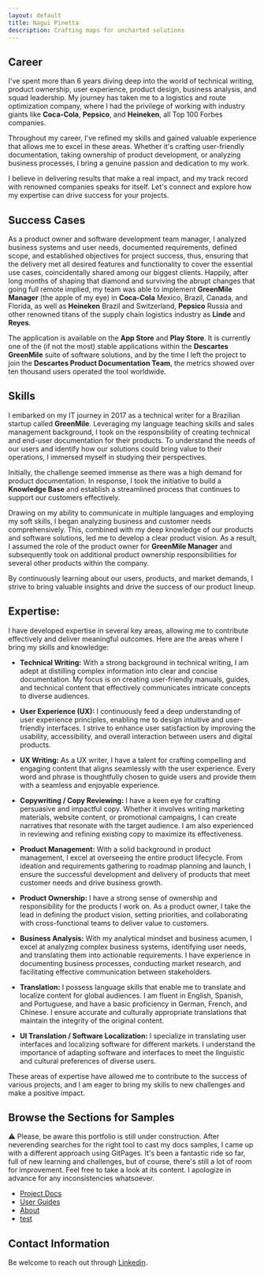 ```yaml
---
layout: default
title: Nagui Pinetta
description: Crafting maps for uncharted solutions
---
```



## Career
I've spent more than 6 years diving deep into the world of technical writing, product ownership, user experience, product design, business analysis, and squad leadership. My journey has taken me to a logistics and route optimization company, where I had the privilege of working with industry giants like **Coca-Cola**, **Pepsico**, and **Heineken**, all Top 100 Forbes companies.<br>

Throughout my career, I've refined my skills and gained valuable experience that allows me to excel in these areas. Whether it's crafting user-friendly documentation, taking ownership of product development, or analyzing business processes, I bring a genuine passion and dedication to my work.<br>

I believe in delivering results that make a real impact, and my track record with renowned companies speaks for itself. Let's connect and explore how my expertise can drive success for your projects.<br>

## Success Cases
As a product owner and software development team manager, I analyzed business systems and user needs, documented requirements, defined scope, and established objectives for project success, thus, ensuring that the delivery met all desired features and functionality to cover the essential use cases, coincidentally shared among our biggest clients. Happily, after long months of shaping that diamond and surviving the abrupt changes that going full remote implied, my team was able to implement **GreenMile Manager** (the apple of my eye) in **Coca-Cola** Mexico, Brazil, Canada, and Florida, as well as **Heineken** Brazil and Switzerland, **Pepsico** Russia and other renowned titans of the supply chain logistics industry as **Linde** and **Reyes**.<br>

The application is available on the **App Store** and **Play Store**. It is currently one of the (if not the most) stable applications within the **Descartes GreenMile** suite of software solutions, and by the time I left the project to join the **Descartes Product Documentation Team**, the metrics showed over ten thousand users operated the tool worldwide.

## Skills
I embarked on my IT journey in 2017 as a technical writer for a Brazilian startup called **GreenMile**. Leveraging my language teaching skills and sales management background, I took on the responsibility of creating technical and end-user documentation for their products. To understand the needs of our users and identify how our solutions could bring value to their operations, I immersed myself in studying their perspectives. <br>

Initially, the challenge seemed immense as there was a high demand for product documentation. In response, I took the initiative to build a **Knowledge Base** and establish a streamlined process that continues to support our customers effectively.<br>

Drawing on my ability to communicate in multiple languages and employing my soft skills, I began analyzing business and customer needs comprehensively. This, combined with my deep knowledge of our products and software solutions, led me to develop a clear product vision. As a result, I assumed the role of the product owner for **GreenMile Manager** and subsequently took on additional product ownership responsibilities for several other products within the company.<br>

By continuously learning about our users, products, and market demands, I strive to bring valuable insights and drive the success of our product lineup.<br>

## Expertise:

I have developed expertise in several key areas, allowing me to contribute effectively and deliver meaningful outcomes. Here are the areas where I bring my skills and knowledge:

- **Technical Writing:** With a strong background in technical writing, I am adept at distilling complex information into clear and concise documentation. My focus is on creating user-friendly manuals, guides, and technical content that effectively communicates intricate concepts to diverse audiences.

- **User Experience (UX):** I continuously feed a deep understanding of user experience principles, enabling me to design intuitive and user-friendly interfaces. I strive to enhance user satisfaction by improving the usability, accessibility, and overall interaction between users and digital products. 

- **UX Writing:** As a UX writer, I have a talent for crafting compelling and engaging content that aligns seamlessly with the user experience. Every word and phrase is thoughtfully chosen to guide users and provide them with a seamless and enjoyable experience.

- **Copywriting / Copy Reviewing:** I have a keen eye for crafting persuasive and impactful copy. Whether it involves writing marketing materials, website content, or promotional campaigns, I can create narratives that resonate with the target audience. I am also experienced in reviewing and refining existing copy to maximize its effectiveness.

- **Product Management:** With a solid background in product management, I excel at overseeing the entire product lifecycle. From ideation and requirements gathering to roadmap planning and launch, I ensure the successful development and delivery of products that meet customer needs and drive business growth.

- **Product Ownership:** I have a strong sense of ownership and responsibility for the products I work on. As a product owner, I take the lead in defining the product vision, setting priorities, and collaborating with cross-functional teams to deliver value to customers.

- **Business Analysis:** With my analytical mindset and business acumen, I excel at analyzing complex business systems, identifying user needs, and translating them into actionable requirements. I have experience in documenting business processes, conducting market research, and facilitating effective communication between stakeholders.

- **Translation:** I possess language skills that enable me to translate and localize content for global audiences. I am fluent in English, Spanish, and Portuguese, and have a basic proficiency in German, French, and Chinese. I ensure accurate and culturally appropriate translations that maintain the integrity of the original content.

- **UI Translation / Software Localization:** I specialize in translating user interfaces and localizing software for different markets. I understand the importance of adapting software and interfaces to meet the linguistic and cultural preferences of diverse users.

These areas of expertise have allowed me to contribute to the success of various projects, and I am eager to bring my skills to new challenges and make a positive impact.


## Browse the Sections for Samples 

⚠️ Please, be aware this portfolio is still under construction. After neverending searches for the right tool to cast my docs samples, I came up with a different approach using GitPages. It's been a fantastic ride so far, full of new learning and challenges, but of course, there's still a lot of room for improvement. Feel free to take a look at its content. I apologize in advance for any inconsistencies whatsoever.

- [Project Docs](docsample01deskproject.md)
- [User Guides](userguide-routers-teleport.md)
- [About](about.md)
- [test](https://topaz-show-278.notion.site/Tags-be23b199b84542aeba90d09b996ce2e0?pvs=4)


## Contact Information
Be welcome to reach out through [Linkedin](https://www.linkedin.com/in/jonathan-demian-pinetta/).










